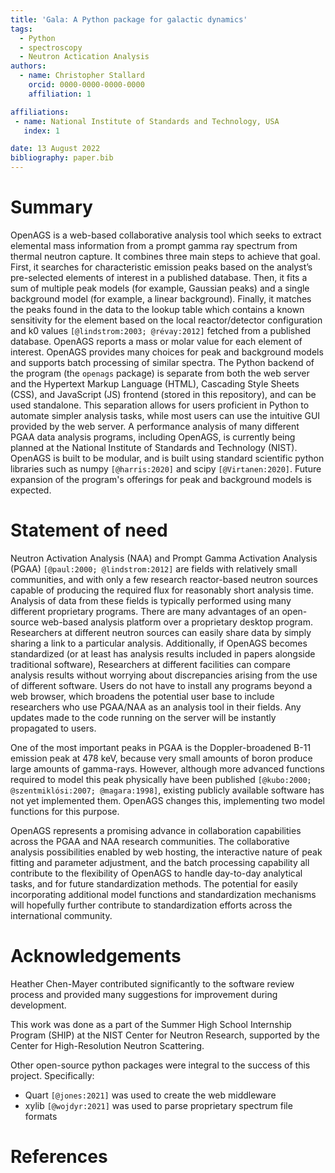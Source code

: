 ```yaml
---
title: 'Gala: A Python package for galactic dynamics'
tags:
  - Python
  - spectroscopy
  - Neutron Actication Analysis
authors:
  - name: Christopher Stallard
    orcid: 0000-0000-0000-0000
    affiliation: 1

affiliations:
 - name: National Institute of Standards and Technology, USA
   index: 1

date: 13 August 2022
bibliography: paper.bib
---
```


# Summary

OpenAGS is a web-based collaborative analysis tool which seeks to extract elemental mass information from a prompt gamma ray spectrum from thermal neutron capture. It combines three main steps to achieve that goal. First, it searches for characteristic emission peaks based on the analyst’s pre-selected elements of interest in a published database. Then, it fits a sum of multiple peak models (for example, Gaussian peaks) and a single background model (for example, a linear background). Finally, it matches the peaks found in the data to the lookup table which contains a known sensitivity for the element based on the local reactor/detector configuration and k0 values `[@lindstrom:2003; @révay:2012]` fetched from a published database. OpenAGS reports a mass or molar value for each element of interest. OpenAGS provides many choices for peak and background models and supports batch processing of similar spectra. The Python backend of the program (the `openags` package) is separate from both the web server and the Hypertext Markup Language (HTML), Cascading Style Sheets (CSS), and JavaScript (JS) frontend (stored in this repository), and can be used standalone. This separation allows for users proficient in Python to automate simpler analysis tasks, while most users can use the intuitive GUI provided by the web server. A performance analysis of many different PGAA data analysis programs, including OpenAGS, is currently being planned at the National Institute of Standards and Technology (NIST). OpenAGS is built to be modular, and is built using standard scientific python libraries such as numpy `[@harris:2020]` and scipy `[@Virtanen:2020]`. Future expansion of the program's offerings for peak and background models is expected.

# Statement of need

Neutron Activation Analysis (NAA) and Prompt Gamma Activation Analysis (PGAA) `[@paul:2000; @lindstrom:2012]` are fields with relatively small communities, and with only a few research reactor-based neutron sources capable of producing the required flux for reasonably short analysis time. Analysis of data from these fields is typically performed using many different proprietary programs. There are many advantages of an open-source web-based analysis platform over a proprietary desktop program. Researchers at different neutron sources can easily share data by simply sharing a link to a particular analysis. Additionally, if OpenAGS becomes standardized (or at least has analysis results included in papers alongside traditional software), Researchers at different facilities can compare analysis results without worrying about discrepancies arising from the use of different software. Users do not have to install any programs beyond a web browser, which broadens the potential user base to include researchers who use PGAA/NAA as an analysis tool in their fields. Any updates made to the code running on the server will be instantly propagated to users. 

One of the most important peaks in PGAA is the Doppler-broadened B-11 emission peak at 478 keV, because very small amounts of boron produce large amounts of gamma-rays. However, although more advanced functions required to model this peak physically have been published `[@kubo:2000; @szentmiklósi:2007; @magara:1998]`, existing publicly available software has not yet implemented them. OpenAGS changes this, implementing two model functions for this purpose.

OpenAGS represents a promising advance in collaboration capabilities across the PGAA and NAA research communities. The collaborative analysis possibilities enabled by web hosting, the interactive nature of peak fitting and parameter adjustment, and the batch processing capability all contribute to the flexibility of OpenAGS to handle day-to-day analytical tasks, and for future standardization methods.  The potential for easily incorporating additional model functions and standardization mechanisms will hopefully further contribute to standardization efforts across the international community.

# Acknowledgements

Heather Chen-Mayer contributed significantly to the software review process and provided many suggestions for improvement during development.

This work was done as a part of the Summer High School Internship Program (SHIP) at the NIST Center for Neutron Research, supported by the Center for High-Resolution Neutron Scattering.  

Other open-source python packages were integral to the success of this project. 
Specifically:
 - Quart `[@jones:2021]` was used to create the web middleware
 - xylib `[@wojdyr:2021]` was used to parse proprietary spectrum file formats


# References